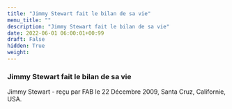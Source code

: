 ```yaml
---
title: "Jimmy Stewart fait le bilan de sa vie"
menu_title: ""
description: "Jimmy Stewart fait le bilan de sa vie"
date: 2022-06-01 06:00:01+00:99
draft: False
hidden: True
weight:
---
```

### Jimmy Stewart fait le bilan de sa vie

Jimmy Stewart - reçu par FAB le 22 Décembre 2009, Santa Cruz, Californie, USA.



